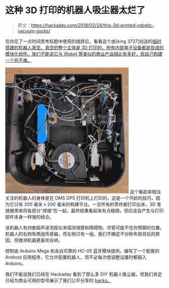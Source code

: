 # 这种 3D 打印的机器人吸尘器太烂了

> 原文：<https://hackaday.com/2018/02/24/this-3d-printed-robotic-vacuum-sucks/>

在你花了一点时间思考标题中使用的措辞后，看看这个由[king 3737]创造的[临时搭建的机器人真空。真空的整个主体是 3D 打印的，所有内部电子设备都是现成的模块化组件。我们不能说它与 iRobot 等类似的商业产品相比有多好，但自己构建一个并不难。](http://dp5.boards.net/thread/115/own-robot-vacuum-cleaner)

[![](img/d28c7c43b1cc935eba748f5fadccd675.png)](https://hackaday.com/wp-content/uploads/2018/02/3dvac_detail1.jpg) 这个看起来相当关注的机器人的身体是在 DMS DP5 打印机上打印的，这是一个巧妙的技巧，因为它只有 200 毫米 x 200 毫米的构建平台。一旦所有的零件都打印出来，3D 笔就被用来将各部分“焊接”在一起。最终结果看起来有点粗糙，但应该会产生与打印部件本身一样强的结合。

该机器人有四套超声波测距仪来探测墙壁和障碍物，尽管可能不在你预期的位置。机器人的右侧有两组传感器，而左侧只有一组。我们不确定不对称布局背后的原因，但推测机器更喜欢右转。

控制由 Arduino Mega 和永远可靠的 HC-05 蓝牙模块提供。编写了一个配套的 Android 应用程序，它允许配置机器人，而不必每次想调整设置时都插入 Arduino。

我们不能说我们已经在 Hackaday 看到了那么多 DIY 机器人吸尘器，但我们肯定已经为商业可用的型号展示了我们公平分享的 [hacks。](https://hackaday.com/2015/12/05/hacklet-87-roomba-projects/)